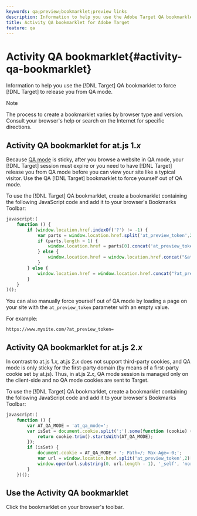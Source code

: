 ```yaml
---
keywords: qa;preview;bookmarklet;preview links
description: Information to help you use the Adobe Target QA bookmarklet to force Target to release you from QA mode.
title: Activity QA bookmarklet for Adobe Target
feature: qa
---
```


# Activity QA bookmarklet{#activity-qa-bookmarklet}

Information to help you use the [!DNL Target] QA bookmarklet to force [!DNL Target] to release you from QA mode.

>[!NOTE]
>
>The process to create a bookmarklet varies by browser type and version. Consult your browser's help or search on the Internet for specific directions.

## Activity QA bookmarklet for at.js 1.*x*

Because [QA mode](/help/c-activities/c-activity-qa/activity-qa.md) is sticky, after you browse a website in QA mode, your [!DNL Target] session must expire or you need to have [!DNL Target] release you from QA mode before you can view your site like a typical visitor. Use the QA [!DNL Target] bookmarklet to force yourself out of QA mode.

To use the [!DNL Target] QA bookmarklet, create a bookmarklet containing the following JavaScript code and add it to your browser's Bookmarks Toolbar:

```javascript
javascript:(
    function () {
        if (window.location.href.indexOf('?') != -1) {
            var parts = window.location.href.split('at_preview_token',2);
            if (parts.length > 1) {
                window.location.href = parts[0].concat('at_preview_token=');
            } else {
                window.location.href = window.location.href.concat("&at_preview_token=")
            }
        } else {
            window.location.href = window.location.href.concat("?at_preview_token=")
        }
    }
)();
```

You can also manually force yourself out of QA mode by loading a page on your site with the `at_preview_token` parameter with an empty value. 

For example:

`https://www.mysite.com/?at_preview_token=` 

## Activity QA bookmarklet for at.js 2.*x*

In contrast to at.js 1.*x*, at.js 2.*x* does not support third-party cookies, and QA mode is only sticky for the first-party domain (by means of a first-party cookie set by at.js). Thus, in at.js 2.*x*, QA mode session is managed only on the client-side and no QA mode cookies are sent to Target. 

To use the [!DNL Target] QA bookmarklet, create a bookmarklet containing the following JavaScript code and add it to your browser's Bookmarks Toolbar:

```javascript
javascript:(
    function () {
        var AT_QA_MODE = 'at_qa_mode=';
        var isSet = document.cookie.split(';').some(function (cookie) {
            return cookie.trim().startsWith(AT_QA_MODE);
        });
        if (isSet) {
            document.cookie = AT_QA_MODE + '; Path=/; Max-Age=-0;';
            var url = window.location.href.split('at_preview_token',2)[0];
            window.open(url.substring(0, url.length - 1), '_self', 'noreferrer');
        }
    })();
```

## Use the Activity QA bookmarklet

Click the bookmarklet on your browser's toolbar.

